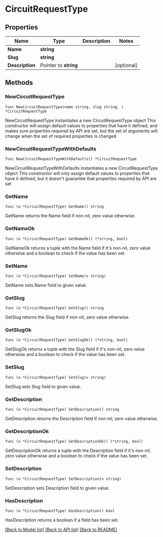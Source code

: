 # CircuitRequestType

## Properties

Name | Type | Description | Notes
------------ | ------------- | ------------- | -------------
**Name** | **string** |  | 
**Slug** | **string** |  | 
**Description** | Pointer to **string** |  | [optional] 

## Methods

### NewCircuitRequestType

`func NewCircuitRequestType(name string, slug string, ) *CircuitRequestType`

NewCircuitRequestType instantiates a new CircuitRequestType object
This constructor will assign default values to properties that have it defined,
and makes sure properties required by API are set, but the set of arguments
will change when the set of required properties is changed

### NewCircuitRequestTypeWithDefaults

`func NewCircuitRequestTypeWithDefaults() *CircuitRequestType`

NewCircuitRequestTypeWithDefaults instantiates a new CircuitRequestType object
This constructor will only assign default values to properties that have it defined,
but it doesn't guarantee that properties required by API are set

### GetName

`func (o *CircuitRequestType) GetName() string`

GetName returns the Name field if non-nil, zero value otherwise.

### GetNameOk

`func (o *CircuitRequestType) GetNameOk() (*string, bool)`

GetNameOk returns a tuple with the Name field if it's non-nil, zero value otherwise
and a boolean to check if the value has been set.

### SetName

`func (o *CircuitRequestType) SetName(v string)`

SetName sets Name field to given value.


### GetSlug

`func (o *CircuitRequestType) GetSlug() string`

GetSlug returns the Slug field if non-nil, zero value otherwise.

### GetSlugOk

`func (o *CircuitRequestType) GetSlugOk() (*string, bool)`

GetSlugOk returns a tuple with the Slug field if it's non-nil, zero value otherwise
and a boolean to check if the value has been set.

### SetSlug

`func (o *CircuitRequestType) SetSlug(v string)`

SetSlug sets Slug field to given value.


### GetDescription

`func (o *CircuitRequestType) GetDescription() string`

GetDescription returns the Description field if non-nil, zero value otherwise.

### GetDescriptionOk

`func (o *CircuitRequestType) GetDescriptionOk() (*string, bool)`

GetDescriptionOk returns a tuple with the Description field if it's non-nil, zero value otherwise
and a boolean to check if the value has been set.

### SetDescription

`func (o *CircuitRequestType) SetDescription(v string)`

SetDescription sets Description field to given value.

### HasDescription

`func (o *CircuitRequestType) HasDescription() bool`

HasDescription returns a boolean if a field has been set.


[[Back to Model list]](../README.md#documentation-for-models) [[Back to API list]](../README.md#documentation-for-api-endpoints) [[Back to README]](../README.md)


